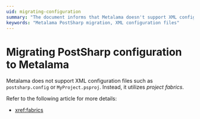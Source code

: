 ```yaml
---
uid: migrating-configuration
summary: "The document informs that Metalama doesn't support XML configuration files like `postsharp.config` and uses project fabrics instead."
keywords: "Metalama PostSharp migration, XML configuration files"
---
```


# Migrating PostSharp configuration to Metalama

Metalama does not support XML configuration files such as `postsharp.config` or `MyProject.psproj`. Instead, it utilizes _project fabrics_.

Refer to the following article for more details:

* <xref:fabrics>




